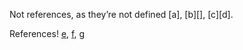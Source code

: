 Not references, as they’re not defined [a], [b][], [c][d].

References! [e], [f][], [g][h]

[e]: x
[f]: y
[h]: z
